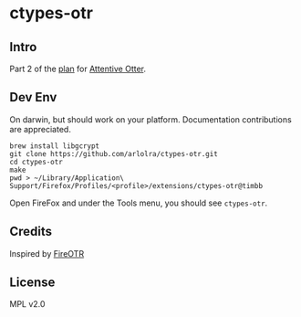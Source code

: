 ctypes-otr
==========

Intro
-----

Part 2 of the [plan][1] for [Attentive Otter][2].

[1]: https://gist.github.com/arlolra/6969273
[2]: https://trac.torproject.org/projects/tor/wiki/org/sponsors/Otter/Attentive

Dev Env
-------

On darwin, but should work on your platform. Documentation contributions
are appreciated.

```
brew install libgcrypt
git clone https://github.com/arlolra/ctypes-otr.git
cd ctypes-otr
make
pwd > ~/Library/Application\ Support/Firefox/Profiles/<profile>/extensions/ctypes-otr@timbb
```

Open FireFox and under the Tools menu, you should see `ctypes-otr`.

Credits
-------

Inspired by [FireOTR](https://gitorious.org/fireotr)

License
-------

MPL v2.0